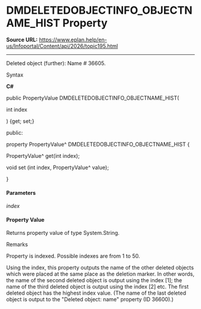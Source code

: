 # DMDELETEDOBJECTINFO_OBJECTNAME_HIST Property

**Source URL:** https://www.eplan.help/en-us/Infoportal/Content/api/2026/topic195.html

---

Deleted object (further): Name # 36605.

Syntax

**C#**



public PropertyValue DMDELETEDOBJECTINFO_OBJECTNAME_HIST( 

   int index

) {get; set;}

public:

property PropertyValue^ DMDELETEDOBJECTINFO_OBJECTNAME_HIST {

   PropertyValue^ get(int index);

   void set (int index, PropertyValue^ value);

}


#### Parameters

*index*

#### Property Value

Returns property value of type System.String.

Remarks

Property is indexed. Possible indexes are from 1 to 50.

Using the index, this property outputs the name of the other deleted objects which were placed at the same place as the deletion marker. In other words, the name of the second deleted object is output using the index [1]; the name of the third deleted object is output using the index [2] etc. The first deleted object has the highest index value. (The name of the last deleted object is output to the "Deleted object: name" property (ID 36600).)
